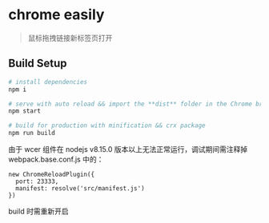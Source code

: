 # chrome easily

> 鼠标拖拽链接新标签页打开

## Build Setup

``` bash
# install dependencies
npm i

# serve with auto reload && import the **dist** folder in the Chrome browser
npm start

# build for production with minification && crx package
npm run build
```

由于 wcer 组件在 nodejs v8.15.0 版本以上无法正常运行，调试期间需注释掉 webpack.base.conf.js 中的：

```
new ChromeReloadPlugin({
  port: 23333,
  manifest: resolve('src/manifest.js')
})
```

build 时需重新开启
